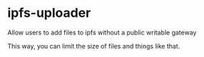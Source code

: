 # ipfs-uploader


Allow users to add files to ipfs without a public writable gateway

This way, you can limit the size of files and things like that.
